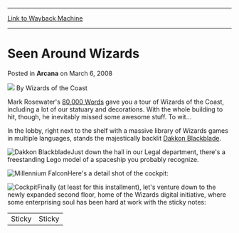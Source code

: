 
---
[Link to Wayback Machine](https://web.archive.org/web/20211205180123/https://magic.wizards.com/en/articles/archive/arcana/seen-around-wizards-2008-03-06)

[_metadata_:author]:- "Wizards of the Coast"
[_metadata_:description]:- "Mark Rosewater's 80,000 Words gave you a tour of Wizards of the Coast, including a lot of our statuary and decorations. With the whole building to hit, though, he inevitably missed some awesome stuff. To wit… In the lobby, right next to the shelf with a massive library of Wizards games in multiple languages, stands the majestically backlit Dakkon Blackblade. Just down the hall"
[_metadata_:generator]:- "Drupal 7 (http://drupal.org)"
[_metadata_:node]:- "603361"
[_metadata_:publish_date]:- "2008-03-06"
[_metadata_:source]:- "div-main-content"
[_metadata_:title]:- "Seen Around Wizards"
[_metadata_:wayback_capture_timestamp]:- "2021-12-05 18:01:23"
[_metadata_:wayback_raw_url]:- "https://web.archive.org/web/20211205180123id_/https://magic.wizards.com/en/articles/archive/arcana/seen-around-wizards-2008-03-06"
[_metadata_:wayback_url]:- "https://magic.wizards.com/en/articles/archive/arcana/seen-around-wizards-2008-03-06"
---


Seen Around Wizards
===================



 Posted in **Arcana**
 on March 6, 2008 






![](https://media.magic.wizards.com/styles/auth_small/public/images/person/wizards_author.jpg)
By Wizards of the Coast











 Mark Rosewater's [80,000 Words](http://archive.wizards.com/Magic/Magazine/Article.aspx?x=mtgcom/daily/mr240) gave you a tour of Wizards of the Coast, including a lot of our statuary and decorations. With the whole building to hit, though, he inevitably missed some awesome stuff. To wit… 


 In the lobby, right next to the shelf with a massive library of Wizards games in multiple languages, stands the majestically backlit [Dakkon Blackblade](https://gatherer.wizards.com/Pages/Card/Details.aspx?name=Dakkon+Blackblade). 


![Dakkon Blackblade](https://media.magic.wizards.com/image_legacy_migration/magic/images/mtgcom/arcana1000/Dakkon.jpg)Just down the hall in our Legal department, there's a freestanding Lego model of a spaceship you probably recognize.


![Millennium Falcon](https://media.magic.wizards.com/image_legacy_migration/magic/images/mtgcom/arcana1000/Falcon.jpg)Here's a detail shot of the cockpit:


![Cockpit](https://media.magic.wizards.com/image_legacy_migration/magic/images/mtgcom/arcana1000/Cockpit.jpg)Finally (at least for this installment), let's venture down to the newly expanded second floor, home of the Wizards digital initiative, where some enterprising soul has been hard at work with the sticky notes:




|  |  |
| --- | --- |
| Sticky | Sticky |







